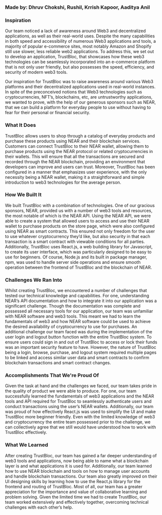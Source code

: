 ### Made by: Dhruv Chokshi, Rushil, Krrish Kapoor, Aaditya Anil

### Inspiration
Our team noticed a lack of awareness around Web3 and decentralized applications, as well as their real-world uses. Despite the many capabilities in both speed and accessibility of numerous Web3 applications and tools, a majority of popular e-commerce sites, most notably Amazon and Shopify still use slower, less reliable web2 applications. To address this, we set out to develop an application, TrustBloc, that showcases how these web3 technologies can be seamlessly incorporated into an e-commerce platform that is not only user friendly, but also possesses the speed, efficiency, and security of modern web3 tools.

Our inspiration for TrustBloc was to raise awareness around various Web3 platforms and their decentralized applications used in real-world instances. In spite of the preconceived notions that Web3 technologies such as cryptocurrencies, NFT’s, blockchains, etc, are untrustworthy applications, we wanted to prove, with the help of our generous sponsors such as NEAR, that we can build a platform for everyday people to use without having to fear for their personal or financial security.

### What It Does
TrustBloc allows users to shop through a catalog of everyday products and purchase these products using NEAR and their blockchain services. Customers can connect TrustBloc to their NEAR wallet, allowing them to purchase products using the NEAR protocol or related cryptocurrencies in their wallets. This will ensure that all the transactions are secured and recorded through the NEAR blockchain, providing an environment that developers can improve and users can trust. Moreover, TrustBloc has been configured in a manner that emphasizes user experience, with the only necessity being a NEAR wallet, making it a straightforward and simple introduction to web3 technologies for the average person.

### How We Built It
We built TrustBloc with a combination of technologies. One of our gracious sponsors, NEAR, provided us with a number of web3 tools and resources, the most notable of which is the NEAR API. Using the NEAR API, we were able to create a system that allowed users to access and use their NEAR wallet to purchase products on the store page, which were also configured using NEAR as smart contracts. This ensured not only freedom for the user to use whatever cryptocurrency they’d like, but also security in that each transaction is a smart contract with viewable conditions for all parties. Additionally, TrustBloc uses React.js, a web building library for Javascript, to create its user interface, which was particularly designed to be easy to use for beginners. Of course, Node.js and its built in package manager, npm, was used to handle server side operations and ensure smooth operation between the frontend of TrustBloc and the blockchain of NEAR.

### Challenges We Ran Into
Whilst creating TrustBloc, we encountered a number of challenges that tested our technical knowledge and capabilities. For one, understanding NEAR’s API documentation and how to integrate it into our application was a significant challenge. Though the documentation was complete and possessed all necessary tools for our application, our team was unfamiliar with NEAR software and web3 tools. This meant we had to learn the fundamentals of web3 and how NEAR software could be used to achieve the desired availability of cryptocurrency to use for purchases. An additional challenge our team faced was during the implementation of the user login and logout button function with the entire TrustBloc system. To ensure users could sign in and out of TrustBloc to access or lock their funds was an important security feature to have. However, the nature of TrustBloc being a login, browse, purchase, and logout system required multiple pages to be linked and access similar user data and smart contracts to confirm blockchain transactions and smart contract changes.

### Accomplishments That We're Proud Of
Given the task at hand and the challenges we faced, our team takes pride in the quality of product we were able to produce. For one, our team successfully learned the fundamentals of web3 applications and the NEAR tools and API required for TrustBloc to seamlessly authenticate users and conduct transactions using the user’s NEAR wallets. Additionally, our team was proud of how effectively React.js was used to simplify the UI and make TrustBloc more beginner friendly. Even with the limited knowledge of web3 and cryptocurrency the entire team possessed prior to the challenge, we can collectively agree that we still would have understood how to work with TrustBloc effectively. 

### What We Learned
After creating TrustBloc, our team has gained a far deeper understanding of web3 tools and applications, now being able to name what a blockchain layer is and what applications it is used for. Additionally, our team learned how to use NEAR blockchain and tools on how to manage user accounts and handle blockchain transactions. Our team also greatly improved on their UI designing skills by learning how to use the React.js library for the frontend and routing of TrustBloc. Most of all, our team has a greater appreciation for the importance and value of collaborative learning and problem solving. Given the limited time we had to create TrustBloc, our team worked extensively and effectively together, overcoming technical challenges with each other’s help.

